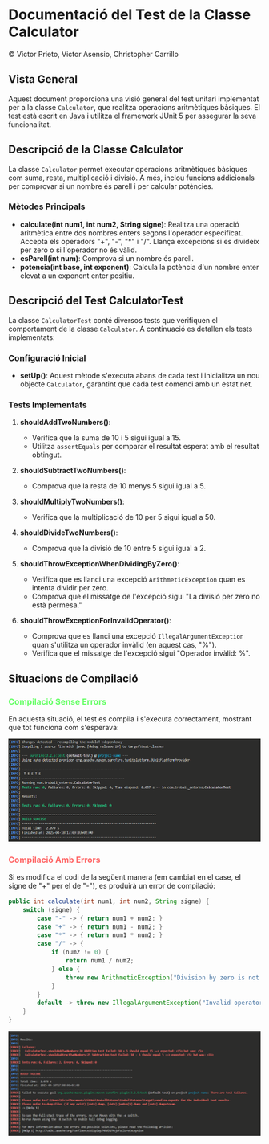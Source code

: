 # Documentació del Test de la Classe Calculator

© Victor Prieto, Victor Asensio, Christopher Carrillo

## Vista General

Aquest document proporciona una visió general del test unitari implementat per a la classe `Calculator`, que realitza operacions aritmètiques bàsiques. El test està escrit en Java i utilitza el framework JUnit 5 per assegurar la seva funcionalitat.

## Descripció de la Classe Calculator

La classe `Calculator` permet executar operacions aritmètiques bàsiques com suma, resta, multiplicació i divisió. A més, inclou funcions addicionals per comprovar si un nombre és parell i per calcular potències.

### Mètodes Principals

- **calculate(int num1, int num2, String signe)**: Realitza una operació aritmètica entre dos nombres enters segons l'operador especificat. Accepta els operadors "+", "-", "*" i "/". Llança excepcions si es divideix per zero o si l'operador no és vàlid.
- **esParell(int num)**: Comprova si un nombre és parell.
- **potencia(int base, int exponent)**: Calcula la potència d'un nombre enter elevat a un exponent enter positiu.

## Descripció del Test CalculatorTest

La classe `CalculatorTest` conté diversos tests que verifiquen el comportament de la classe `Calculator`. A continuació es detallen els tests implementats:

### Configuració Inicial

- **setUp()**: Aquest mètode s'executa abans de cada test i inicialitza un nou objecte `Calculator`, garantint que cada test comenci amb un estat net.

### Tests Implementats

1. **shouldAddTwoNumbers()**: 
   - Verifica que la suma de 10 i 5 sigui igual a 15.
   - Utilitza `assertEquals` per comparar el resultat esperat amb el resultat obtingut.

2. **shouldSubtractTwoNumbers()**: 
   - Comprova que la resta de 10 menys 5 sigui igual a 5.

3. **shouldMultiplyTwoNumbers()**: 
   - Verifica que la multiplicació de 10 per 5 sigui igual a 50.

4. **shouldDivideTwoNumbers()**: 
   - Comprova que la divisió de 10 entre 5 sigui igual a 2.

5. **shouldThrowExceptionWhenDividingByZero()**: 
   - Verifica que es llanci una excepció `ArithmeticException` quan es intenta dividir per zero.
   - Comprova que el missatge de l'excepció sigui "La divisió per zero no està permesa."

6. **shouldThrowExceptionForInvalidOperator()**: 
   - Comprova que es llanci una excepció `IllegalArgumentException` quan s'utilitza un operador invàlid (en aquest cas, "%").
   - Verifica que el missatge de l'excepció sigui "Operador invàlid: %".

## Situacions de Compilació

###  <p style="color: #66ff66;">Compilació Sense Errors</p>

En aquesta situació, el test es compila i s'executa correctament, mostrant que tot funciona com s'esperava:

![Compilació Sense Errors](treballEntorns/data/compile_ok.png)

###  <p style="color: #ff6666;">Compilació Amb Errors </p>

Si es modifica el codi de la següent manera (em cambiat en el case, el signe de "+" per el de "-"), es produirà un error de compilació:

```java
public int calculate(int num1, int num2, String signe) {
    switch (signe) {
        case "-" -> { return num1 + num2; }
        case "+" -> { return num1 - num2; }
        case "*" -> { return num1 * num2; }
        case "/" -> {
            if (num2 != 0) {
                return num1 / num2;
            } else {
                throw new ArithmeticException("Division by zero is not allowed.");
            }
        }
        default -> throw new IllegalArgumentException("Invalid operator: " + signe);
    }
}
```

![Compilació Amb Errors](treballEntorns/data/compile_error.png)
